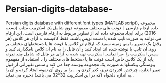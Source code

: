 # Persian-digits-database-
Persian digits database with different font types (MATLAB script), مجموعه داده ارقام فارسی با فونت های مختلف
مجموعه فوق شامل یک اسکریپت متلب (نسخه 2016) برای ایجاد مجموعه داده ای از تصاویر مربوط به ارقام فارسی است. این ارقام می توانند به صورت تایپ شده یا دست نویس باشند. فقط کافیست به ازای هر کلاس (هر رقم) یک تصویر با پس زمینه سفید که ارقام آن کلاس با فونت ها یا دستخطهای مختلف بر روی آن تایپ یا نوشته شده اند ایجاد کنید و آن فایل را به نام آن کلاس نامگذاری کنید و سپس اسکریپت را اجرا نمایید. اسکریپت تهیه شده به ازای هر فایل که شامل چند نمونه پایه از یک کلاس خاص است فونت ها یا دستخط های مختلف را با استفاده از مفهموم پیوستگی پیکسلها به صورت یک مجموعه پیوسته جدا می کند و سپس تغییراتی از قبیل تغییر اندازه، چرخش، افزودن نویز، کدر کردن و ... را بر روی آن نمونه ایجاد کرده و آن را به اندازه دلخواه (که در این اسکریپت 32*32 می باشد) ذخیره می نماید..  

